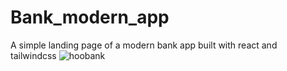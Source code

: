 # Bank_modern_app
A simple landing page of a modern bank app built with react and tailwindcss
![hoobank](https://github.com/JoyOffiong/Bank_modern_app/assets/99458838/17246336-6638-4ebf-96e1-cdd5b8483092)

